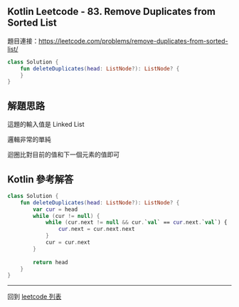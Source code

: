 ## Kotlin Leetcode - 83. Remove Duplicates from Sorted List

題目連接：<https://leetcode.com/problems/remove-duplicates-from-sorted-list/>

```kotlin
class Solution {
    fun deleteDuplicates(head: ListNode?): ListNode? {
    }
}
```

## 解題思路

這題的輸入值是 Linked List

邏輯非常的單純

迴圈比對目前的值和下一個元素的值即可

## Kotlin 參考解答

```kotlin
class Solution {
    fun deleteDuplicates(head: ListNode?): ListNode? {
        var cur = head
        while (cur != null) {
            while (cur.next != null && cur.`val` == cur.next.`val`) { 
                cur.next = cur.next.next
            }
            cur = cur.next
        }
        
        return head
    }
}
```

------

回到 [leetcode 列表](index.md)
